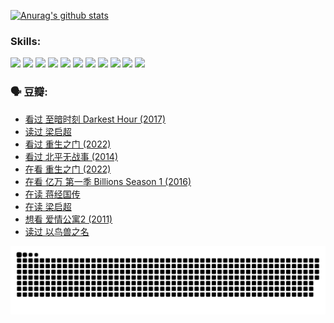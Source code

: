 
[![Anurag's github stats](https://github-readme-stats.vercel.app/api?username=w940853815)](https://github.com/anuraghazra/github-readme-stats)

### Skills:

<code><img height="32" src="https://cdn.jsdelivr.net/npm/simple-icons@v5/icons/python.svg"></code>
<code><img height="32" src="https://cdn.jsdelivr.net/npm/simple-icons@v5/icons/javascript.svg"></code>
<code><img height="32" src="https://cdn.jsdelivr.net/npm/simple-icons@v5/icons/django.svg"></code>
<code><img height="32" src="https://cdn.jsdelivr.net/npm/simple-icons@v5/icons/flask.svg"></code>
<code><img height="32" src="https://cdn.jsdelivr.net/npm/simple-icons@v5/icons/vuetify.svg"></code>
<code><img height="32" src="https://cdn.jsdelivr.net/npm/simple-icons@v5/icons/git.svg"></code>
<code><img height="32" src="https://cdn.jsdelivr.net/npm/simple-icons@v5/icons/docker.svg"></code>
<code><img height="32" src="https://cdn.jsdelivr.net/npm/simple-icons@v5/icons/postgresql.svg"></code>
<code><img height="32" src="https://cdn.jsdelivr.net/npm/simple-icons@v5/icons/elasticsearch.svg"></code>
<code><img height="32" src="https://cdn.jsdelivr.net/npm/simple-icons@v5/icons/macos.svg"></code>
<code><img height="32" src="https://cdn.jsdelivr.net/npm/simple-icons@v5/icons/linux.svg"></code>

### 🗣 豆瓣:

<!-- DOUBAN-ACTIVITIES:START -->
- [看过 至暗时刻 Darkest Hour‎ (2017)](https://www.douban.com/people/136069238/status/3891150447/?_i=54590047)
- [读过 梁启超](https://www.douban.com/people/136069238/status/3890762532/?_i=54590047)
- [看过 重生之门‎ (2022)](https://www.douban.com/people/136069238/status/3890599462/?_i=54590047)
- [看过 北平无战事‎ (2014)](https://www.douban.com/people/136069238/status/3889810506/?_i=54590047)
- [在看 重生之门‎ (2022)](https://www.douban.com/people/136069238/status/3882598762/?_i=54590047)
- [在看 亿万 第一季 Billions Season 1‎ (2016)](https://www.douban.com/people/136069238/status/3878098700/?_i=54590047)
- [在读 蒋经国传](https://www.douban.com/people/136069238/status/3877458956/?_i=54590047)
- [在读 梁启超](https://www.douban.com/people/136069238/status/3876806133/?_i=54590047)
- [想看 爱情公寓2‎ (2011)](https://www.douban.com/people/136069238/status/3876682115/?_i=54590047)
- [读过 以鸟兽之名](https://www.douban.com/people/136069238/status/3876369302/?_i=54590047)
<!-- DOUBAN-ACTIVITIES:END -->


![Snake animation](https://raw.githubusercontent.com/w940853815/w940853815/output/github-contribution-grid-snake.svg)

<!--
**w940853815/w940853815** is a ✨ _special_ ✨ repository because its `README.md` (this file) appears on your GitHub profile.

Here are some ideas to get you started:

- 🔭 I’m currently working on ...
- 🌱 I’m currently learning ...
- 👯 I’m looking to collaborate on ...
- 🤔 I’m looking for help with ...
- 💬 Ask me about ...
- 📫 How to reach me: ...
- 😄 Pronouns: ...
- ⚡ Fun fact: ...
-->
